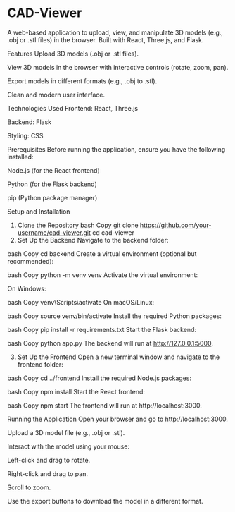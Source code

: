 # CAD-Viewer
A web-based application to upload, view, and manipulate 3D models (e.g., .obj or .stl files) in the browser. Built with React, Three.js, and Flask.


Features
Upload 3D models (.obj or .stl files).

View 3D models in the browser with interactive controls (rotate, zoom, pan).

Export models in different formats (e.g., .obj to .stl).

Clean and modern user interface.

Technologies Used
Frontend: React, Three.js

Backend: Flask

Styling: CSS

Prerequisites
Before running the application, ensure you have the following installed:

Node.js (for the React frontend)

Python (for the Flask backend)

pip (Python package manager)

Setup and Installation
1. Clone the Repository
bash
Copy
git clone https://github.com/your-username/cad-viewer.git
cd cad-viewer
2. Set Up the Backend
Navigate to the backend folder:

bash
Copy
cd backend
Create a virtual environment (optional but recommended):

bash
Copy
python -m venv venv
Activate the virtual environment:

On Windows:

bash
Copy
venv\Scripts\activate
On macOS/Linux:

bash
Copy
source venv/bin/activate
Install the required Python packages:

bash
Copy
pip install -r requirements.txt
Start the Flask backend:

bash
Copy
python app.py
The backend will run at http://127.0.0.1:5000.

3. Set Up the Frontend
Open a new terminal window and navigate to the frontend folder:

bash
Copy
cd ../frontend
Install the required Node.js packages:

bash
Copy
npm install
Start the React frontend:

bash
Copy
npm start
The frontend will run at http://localhost:3000.

Running the Application
Open your browser and go to http://localhost:3000.

Upload a 3D model file (e.g., .obj or .stl).

Interact with the model using your mouse:

Left-click and drag to rotate.

Right-click and drag to pan.

Scroll to zoom.

Use the export buttons to download the model in a different format.
